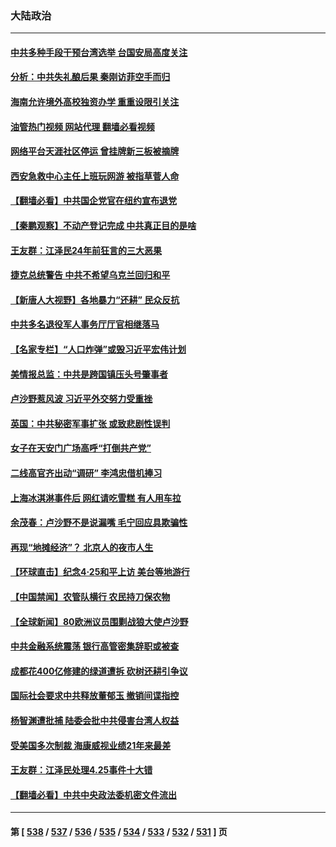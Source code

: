 ### 大陆政治
---
#### [中共多种手段干预台湾选举 台国安局高度关注](../../pages/ncid277/n13981815.md?04262045) 
#### [分析：中共失礼酿后果 秦刚访菲空手而归](../../pages/ncid277/n13981494.md?04262045) 
#### [海南允许境外高校独资办学 重重设限引关注](../../pages/ncid277/n13981829.md?04262045) 
#### [油管热门视频 网站代理 翻墙必看视频](http://138.2.39.72:81/youtube.html?epic-marker?04262045)
#### [网络平台天涯社区停运 曾挂牌新三板被摘牌](../../pages/ncid277/n13981774.md?04262045) 
#### [西安急救中心主任上班玩网游 被指草菅人命](../../pages/ncid277/n13981784.md?04262045) 
#### [【翻墙必看】中共国企党官在纽约宣布退党](../../pages/ncid277/n13981762.md?04262045) 
#### [【秦鹏观察】不动产登记完成 中共真正目的是啥](../../pages/ncid277/n13981623.md?04262045) 
#### [王友群：江泽民24年前狂言的三大恶果](../../pages/ncid277/n13981556.md?04262045) 
#### [捷克总统警告 中共不希望乌克兰回归和平](../../pages/ncid277/n13981615.md?04262045) 
#### [【新唐人大视野】各地暴力“还耕” 民众反抗](../../pages/ncid277/n13981426.md?04262045) 
#### [中共多名退役军人事务厅厅官相继落马](../../pages/ncid277/n13981567.md?04262045) 
#### [【名家专栏】“人口炸弹”或毁习近平宏伟计划](../../pages/ncid277/n13979311.md?04262045) 
#### [美情报总监：中共是跨国镇压头号肇事者](../../pages/ncid277/n13981457.md?04262045) 
#### [卢沙野惹风波 习近平外交努力受重挫](../../pages/ncid277/n13981544.md?04262045) 
#### [英国：中共秘密军事扩张 或致悲剧性误判](../../pages/ncid277/n13981493.md?04262045) 
#### [女子在天安门广场高呼“打倒共产党”](../../pages/ncid277/n13981398.md?04262045) 
#### [二线高官齐出动“调研” 李鸿忠借机捧习](../../pages/ncid277/n13981310.md?04262045) 
#### [上海冰淇淋事件后 网红请吃雪糕 有人用车拉](../../pages/ncid277/n13981338.md?04262045) 
#### [余茂春：卢沙野不是说漏嘴 毛宁回应具欺骗性](../../pages/ncid277/n13981138.md?04262045) 
#### [再现“地摊经济”？ 北京人的夜市人生](../../pages/ncid277/n13981201.md?04262045) 
#### [【环球直击】纪念4·25和平上访 美台等地游行](../../pages/ncid277/n13980859.md?04262045) 
#### [【中国禁闻】农管队横行 农民持刀保农物](../../pages/ncid277/n13980697.md?04262045) 
#### [【全球新闻】80欧洲议员围剿战狼大使卢沙野](../../pages/ncid277/n13981248.md?04262045) 
#### [中共金融系统震荡 银行高管密集辞职或被查](../../pages/ncid277/n13981122.md?04262045) 
#### [成都花400亿修建的绿道遭拆 砍树还耕引争议](../../pages/ncid277/n13980976.md?04262045) 
#### [国际社会要求中共释放董郁玉 撤销间谍指控](../../pages/ncid277/n13981116.md?04262045) 
#### [杨智渊遭批捕 陆委会批中共侵害台湾人权益](../../pages/ncid277/n13981069.md?04262045) 
#### [受美国多次制裁 海康威视业绩21年来最差](../../pages/ncid277/n13981088.md?04262045) 
#### [王友群：江泽民处理4.25事件十大错](../../pages/ncid277/n13981032.md?04262045) 
#### [【翻墙必看】中共中央政法委机密文件流出](../../pages/ncid277/n13981059.md?04262045) 

---
#### 第 [ [538](./538.md?04262045) / [537](./537.md?04262045) / [536](./536.md?04262045) / [535](./535.md?04262045) / [534](./534.md?04262045) / [533](./533.md?04262045) / [532](./532.md?04262045) / [531](./531.md?04262045) ] 页
